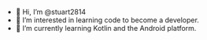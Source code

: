 - 👋 Hi, I’m @stuart2814
- 👀 I’m interested in learning code to become a developer. 
- 🌱 I’m currently learning Kotlin and the Android platform.

<!---
stuart2814/stuart2814 is a ✨ special ✨ repository because its `README.md` (this file) appears on your GitHub profile.
You can click the Preview link to take a look at your changes.
--->
